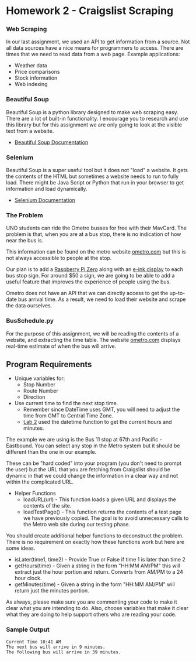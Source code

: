 # Homework 2 - Craigslist Scraping

### Web Scraping
In our last assignment, we used an API to get information from a source. Not all data sources have a nice means for programmers to access. There are times that we need to read data from a web page.
Example applications:
- Weather data
- Price comparisons
- Stock information
- Web indexing

### Beautiful Soup
Beautiful Soup is a python library designed to make web scraping easy. There are a lot of built-in functionality. I encourage you to research and use this library but for this assignment we are only going to look at the visible text from a website.
- [Beautiful Soup Documentation](https://www.crummy.com/software/BeautifulSoup/bs4/doc/)

### Selenium
Beautiful Soup is a super useful tool but it does not "load" a website. It gets the contents of the HTML but sometimes a website needs to run to fully load. There might be Java Script or Python that run in your browser to get information and load dynamically.
- [Selenium Documentation](https://www.selenium.dev/)

### The Problem
UNO students can ride the Ometro busses for free with their MavCard. The problem is that, when you are at a bus stop, there is no indication of how near the bus is.

This information can be found on the metro website [ometro.com](https://ometro.com) but this is not always accessible to people at the stop.

Our plan is to add a [Raspberry Pi Zero](https://www.adafruit.com/product/2885) along with an [e-ink display](https://www.adafruit.com/product/3743) to each bus stop sign. For around $50 a sign, we are going to be able to add a useful feature that improves the experience of people using the bus.

Ometro does not have an API that we can directly access to get the up-to-date bus arrival time. As a result, we need to load their website and scrape the data ourselves.

### BusSchedule.py
For the purpose of this assignment, we will be reading the contents of a website, and extracting the time table.
The website [ometro.com](https://myride.ometro.com/) displays real-time estimate of when the bus will arrive.

## Program Requirements
- Unique variables for:
  - Stop Number
  - Route Number
  - Direction
- Use current time to find the next stop time.
  - Remember since DateTime uses GMT, you will need to adjust the time from GMT to Central Time Zone.
  - [Lab 2](https://github.com/UNO-Babb/Lab2) used the datetime function to get the current hours and minutes.

The example we are using is the Bus 11 stop at 67th and Pacific - Eastbound. You can select any stop in the Metro system but it should be different than the one in our example.

These can be "hard coded" into your program (you don't need to prompt the user) but the URL that you are fetching from Craigslist should be dynamic in that we could change the information in a clear way and not within the complicated URL.

- Helper Functions
  - loadURL(url) - This function loads a given URL and displays the contents of the site.
  - loadTestPage() - This function returns the contents of a test page we have previously copied. The goal is to avoid unnecessary calls to the Metro web site during our testing phase.

You should create additional helper functions to deconstruct the problem. There is no requirement on exactly how these functions work but here are some ideas.
- isLater(time1, time2) - Provide True or False if time 1 is later than time 2
- getHours(time) - Given a string in the form "HH:MM AM/PM" this will extract just the hour portion and return. Converts from AM/PM to a 24 hour clock.
- getMinutes(time) - Given a string in the form "HH:MM AM/PM" will return just the minutes portion.

As always, please make sure you are commenting your code to make it clear what you are intending to do. Also, choose variables that make it clear what they are doing to help support others who are reading your code.

### Sample Output
```
Current Time 10:41 AM
The next bus will arrive in 9 minutes.
The following bus will arrive in 39 minutes.
```
